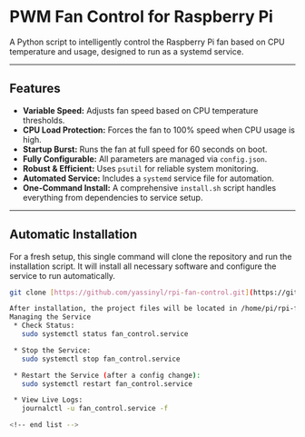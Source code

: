 # PWM Fan Control for Raspberry Pi

A Python script to intelligently control the Raspberry Pi fan based on CPU temperature and usage, designed to run as a systemd service.

---

## Features

- **Variable Speed:** Adjusts fan speed based on CPU temperature thresholds.
- **CPU Load Protection:** Forces the fan to 100% speed when CPU usage is high.
- **Startup Burst:** Runs the fan at full speed for 60 seconds on boot.
- **Fully Configurable:** All parameters are managed via `config.json`.
- **Robust & Efficient:** Uses `psutil` for reliable system monitoring.
- **Automated Service:** Includes a `systemd` service file for automation.
- **One-Command Install:** A comprehensive `install.sh` script handles everything from dependencies to service setup.

---

## Automatic Installation

For a fresh setup, this single command will clone the repository and run the installation script. It will install all necessary software and configure the service to run automatically.

```bash
git clone [https://github.com/yassinyl/rpi-fan-control.git](https://github.com/yassinyl/rpi-fan-control.git) && cd rpi-fan-control && sudo bash install.sh

After installation, the project files will be located in /home/pi/rpi-fan-control. You can modify the config.json file in that directory to tune the settings.
Managing the Service
 * Check Status:
   sudo systemctl status fan_control.service

 * Stop the Service:
   sudo systemctl stop fan_control.service

 * Restart the Service (after a config change):
   sudo systemctl restart fan_control.service

 * View Live Logs:
   journalctl -u fan_control.service -f

<!-- end list -->
